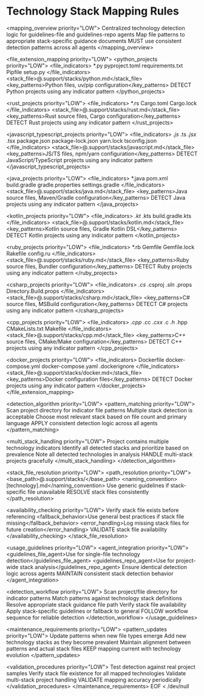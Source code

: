 # Technology Stack Mapping Rules

<mapping_overview priority="LOW">
<purpose>Centralized technology detection logic for guidelines-file and guidelines-repo agents</purpose>
<function>Map file patterns to appropriate stack-specific guidance documents</function>
<enforcement>MUST use consistent detection patterns across all agents</enforcement>
</mapping_overview>

<file_extension_mapping priority="LOW">
<python_projects priority="LOW">
  <file_indicators>
    <pattern>*.py</pattern>
    <pattern>pyproject.toml</pattern>
    <pattern>requirements.txt</pattern>
    <pattern>Pipfile</pattern>
    <pattern>setup.py</pattern>
  </file_indicators>
  <stack_file>@.support/stacks/python.md</stack_file>
  <key_patterns>Python files, uv/pip configuration</key_patterns>
  <enforcement>DETECT Python projects using any indicator pattern</enforcement>
</python_projects>

<rust_projects priority="LOW">
  <file_indicators>
    <pattern>*.rs</pattern>
    <pattern>Cargo.toml</pattern>
    <pattern>Cargo.lock</pattern>
  </file_indicators>
  <stack_file>@.support/stacks/rust.md</stack_file>
  <key_patterns>Rust source files, Cargo configuration</key_patterns>
  <enforcement>DETECT Rust projects using any indicator pattern</enforcement>
</rust_projects>

<javascript_typescript_projects priority="LOW">
  <file_indicators>
    <pattern>*.js</pattern>
    <pattern>*.ts</pattern>
    <pattern>*.jsx</pattern>
    <pattern>*.tsx</pattern>
    <pattern>package.json</pattern>
    <pattern>package-lock.json</pattern>
    <pattern>yarn.lock</pattern>
    <pattern>tsconfig.json</pattern>
  </file_indicators>
  <stack_file>@.support/stacks/javascript.md</stack_file>
  <key_patterns>JS/TS files, npm/yarn configuration</key_patterns>
  <enforcement>DETECT JavaScript/TypeScript projects using any indicator pattern</enforcement>
</javascript_typescript_projects>

<java_projects priority="LOW">
  <file_indicators>
    <pattern>*.java</pattern>
    <pattern>pom.xml</pattern>
    <pattern>build.gradle</pattern>
    <pattern>gradle.properties</pattern>
    <pattern>settings.gradle</pattern>
  </file_indicators>
  <stack_file>@.support/stacks/java.md</stack_file>
  <key_patterns>Java source files, Maven/Gradle configuration</key_patterns>
  <enforcement>DETECT Java projects using any indicator pattern</enforcement>
</java_projects>

<kotlin_projects priority="LOW">
  <file_indicators>
    <pattern>*.kt</pattern>
    <pattern>*.kts</pattern>
    <pattern>build.gradle.kts</pattern>
  </file_indicators>
  <stack_file>@.support/stacks/kotlin.md</stack_file>
  <key_patterns>Kotlin source files, Gradle Kotlin DSL</key_patterns>
  <enforcement>DETECT Kotlin projects using any indicator pattern</enforcement>
</kotlin_projects>

<ruby_projects priority="LOW">
  <file_indicators>
    <pattern>*.rb</pattern>
    <pattern>Gemfile</pattern>
    <pattern>Gemfile.lock</pattern>
    <pattern>Rakefile</pattern>
    <pattern>config.ru</pattern>
  </file_indicators>
  <stack_file>@.support/stacks/ruby.md</stack_file>
  <key_patterns>Ruby source files, Bundler configuration</key_patterns>
  <enforcement>DETECT Ruby projects using any indicator pattern</enforcement>
</ruby_projects>

<csharp_projects priority="LOW">
  <file_indicators>
    <pattern>*.cs</pattern>
    <pattern>*.csproj</pattern>
    <pattern>*.sln</pattern>
    <pattern>*.props</pattern>
    <pattern>Directory.Build.props</pattern>
  </file_indicators>
  <stack_file>@.support/stacks/csharp.md</stack_file>
  <key_patterns>C# source files, MSBuild configuration</key_patterns>
  <enforcement>DETECT C# projects using any indicator pattern</enforcement>
</csharp_projects>

<cpp_projects priority="LOW">
  <file_indicators>
    <pattern>*.cpp</pattern>
    <pattern>*.cc</pattern>
    <pattern>*.cxx</pattern>
    <pattern>*.c</pattern>
    <pattern>*.h</pattern>
    <pattern>*.hpp</pattern>
    <pattern>CMakeLists.txt</pattern>
    <pattern>Makefile</pattern>
  </file_indicators>
  <stack_file>@.support/stacks/cpp.md</stack_file>
  <key_patterns>C++ source files, CMake/Make configuration</key_patterns>
  <enforcement>DETECT C++ projects using any indicator pattern</enforcement>
</cpp_projects>

<docker_projects priority="LOW">
  <file_indicators>
    <pattern>Dockerfile</pattern>
    <pattern>docker-compose.yml</pattern>
    <pattern>docker-compose.yaml</pattern>
    <pattern>.dockerignore</pattern>
  </file_indicators>
  <stack_file>@.support/stacks/docker.md</stack_file>
  <key_patterns>Docker configuration files</key_patterns>
  <enforcement>DETECT Docker projects using any indicator pattern</enforcement>
</docker_projects>
</file_extension_mapping>

<detection_algorithm priority="LOW">
<pattern_matching priority="LOW">
  <instruction>Scan project directory for indicator file patterns</instruction>
  <precedence>Multiple stack detection is acceptable</precedence>
  <selection>Choose most relevant stack based on file count and primary language</selection>
  <enforcement>APPLY consistent detection logic across all agents</enforcement>
</pattern_matching>

<multi_stack_handling priority="LOW">
  <scenario>Project contains multiple technology indicators</scenario>
  <approach>Identify all detected stacks and prioritize based on prevalence</approach>
  <documentation>Note all detected technologies in analysis</documentation>
  <enforcement>HANDLE multi-stack projects gracefully</enforcement>
</multi_stack_handling>
</detection_algorithm>

<stack_file_resolution priority="LOW">
<path_resolution priority="LOW">
  <base_path>@.support/stacks/</base_path>
  <naming_convention>[technology].md</naming_convention>
  <fallback>Use generic guidelines if stack-specific file unavailable</fallback>
  <enforcement>RESOLVE stack files consistently</enforcement>
</path_resolution>

<availability_checking priority="LOW">
  <check>Verify stack file exists before referencing</check>
  <fallback_behavior>Use general best practices if stack file missing</fallback_behavior>
  <error_handling>Log missing stack files for future creation</error_handling>
  <enforcement>VALIDATE stack file availability</enforcement>
</availability_checking>
</stack_file_resolution>

<usage_guidelines priority="LOW">
<agent_integration priority="LOW">
  <guidelines_file_agent>Use for single-file technology detection</guidelines_file_agent>
  <guidelines_repo_agent>Use for project-wide stack analysis</guidelines_repo_agent>
  <consistency>Ensure identical detection logic across agents</consistency>
  <enforcement>MAINTAIN consistent stack detection behavior</enforcement>
</agent_integration>

<detection_workflow priority="LOW">
  <step order="1">Scan project/file directory for indicator patterns</step>
  <step order="2">Match patterns against technology stack definitions</step>
  <step order="3">Resolve appropriate stack guidance file path</step>
  <step order="4">Verify stack file availability</step>
  <step order="5">Apply stack-specific guidelines or fallback to general</step>
  <enforcement>FOLLOW workflow sequence for reliable detection</enforcement>
</detection_workflow>
</usage_guidelines>

<maintenance_requirements priority="LOW">
<pattern_updates priority="LOW">
  <requirement>Update patterns when new file types emerge</requirement>
  <requirement>Add new technology stacks as they become prevalent</requirement>
  <requirement>Maintain alignment between patterns and actual stack files</requirement>
  <enforcement>KEEP mapping current with technology evolution</enforcement>
</pattern_updates>

<validation_procedures priority="LOW">
  <procedure>Test detection against real project samples</procedure>
  <procedure>Verify stack file existence for all mapped technologies</procedure>
  <procedure>Validate multi-stack project handling</procedure>
  <enforcement>VALIDATE mapping accuracy periodically</enforcement>
</validation_procedures>
</maintenance_requirements>
EOF < /dev/null